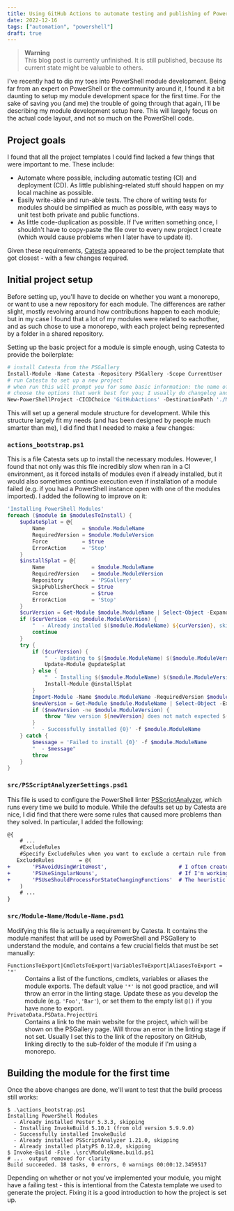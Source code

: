 ```yaml
---
title: Using GitHub Actions to automate testing and publishing of PowerShell modules
date: 2022-12-16
tags: ["automation", "powershell"]
draft: true
---
```


> **Warning**  
> This blog post is currently unfinished. It is still published, because its current state might be valuable to others.

I've recently had to dip my toes into PowerShell module development. Being far from an expert on PowerShell or the community around it, I found it a bit daunting to setup my module development space for the first time. For the sake of saving you (and me) the trouble of going through that again, I'll be describing my module development setup here. This will largely focus on the actual code layout, and not so much on the PowerShell code.

## Project goals

I found that all the project templates I could find lacked a few things that were important to me. These include:

- Automate where possible, including automatic testing (CI) and deployment (CD). As little publishing-related stuff should happen on my local machine as possible.
- Easily write-able and run-able tests. The chore of writing tests for modules should be simplified as much as possible, with easy ways to unit test both private and public functions.
- As little code-duplication as possible. If I've written something once, I shouldn't have to copy-paste the file over to every new project I create (which would cause problems when I later have to update it).

Given these requirements, [Catesta](https://github.com/techthoughts2/Catesta) appeared to be the project template that got closest - with a few changes required.

## Initial project setup

Before setting up, you'll have to decide on whether you want a monorepo, or want to use a new repository for each module. The differences are rather slight, mostly revolving around how contributions happen to each module; but in my case I found that a lot of my modules were related to eachother, and as such chose to use a monorepo, with each project being represented by a folder in a shared repository.

Setting up the basic project for a module is simple enough, using Catesta to provide the boilerplate:

```powershell
# install Catesta from the PSGallery
Install-Module -Name Catesta -Repository PSGallery -Scope CurrentUser
# run Catesta to set up a new project
# when run this will prompt you for some basic information: the name of the module, a description, etc.
# choose the options that work best for you; I usually do changelog and GitHub files, MIT license, OTBS coding style and platyPS for documentation
New-PowerShellProject -CICDChoice 'GitHubActions' -DestinationPath './Module-Name' # you can just use `-DestinationPath '.'` if you aren't doing the monorepo thing
```

This will set up a general module structure for development. While this structure largely fit my needs (and has been designed by people much smarter than me), I did find that I needed to make a few changes:

### `actions_bootstrap.ps1`

This is a file Catesta sets up to install the necessary modules. However, I found that not only was this file incredibly slow when ran in a CI environment, as it forced installs of modules even if already installed, but it would also sometimes continue execution even if installation of a module failed (e.g. if you had a PowerShell instance open with one of the modules imported). I added the following to improve on it:

```powershell
'Installing PowerShell Modules'
foreach ($module in $modulesToInstall) {
    $updateSplat = @{
        Name            = $module.ModuleName
        RequiredVersion = $module.ModuleVersion
        Force           = $true
        ErrorAction     = 'Stop'
    }
    $installSplat = @{
        Name               = $module.ModuleName
        RequiredVersion    = $module.ModuleVersion
        Repository         = 'PSGallery'
        SkipPublisherCheck = $true
        Force              = $true
        ErrorAction        = 'Stop'
    }
    $curVersion = Get-Module $module.ModuleName | Select-Object -ExpandProperty Version -Last 1
    if ($curVersion -eq $module.ModuleVersion) {
        "  - Already installed $($module.ModuleName) ${curVersion}, skipping"
        continue
    }
    try {
        if ($curVersion) {
            "  - Updating to $($module.ModuleName) $($module.ModuleVersion) (from old version ${curVersion})"
            Update-Module @updateSplat
        } else {
            "  - Installing $($module.ModuleName) $($module.ModuleVersion) (not previously installed)"
            Install-Module @installSplat
        }
        Import-Module -Name $module.ModuleName -RequiredVersion $module.ModuleVersion -ErrorAction Stop
        $newVersion = Get-Module $module.ModuleName | Select-Object -ExpandProperty Version -Last 1
        if ($newVersion -ne $module.ModuleVersion) {
            throw "New version ${newVersion} does not match expected $($module.ModuleVersion)"
        }
        '  - Successfully installed {0}' -f $module.ModuleName
    } catch {
        $message = 'Failed to install {0}' -f $module.ModuleName
        "  - $message"
        throw
    }
}
```

### `src/PSScriptAnalyzerSettings.psd1`

This file is used to configure the PowerShell linter [PSScriptAnalyzer](https://github.com/PowerShell/PSScriptAnalyzer), which runs every time we build to module. While the defaults set up by Catesta are nice, I did find that there were some rules that caused more problems than they solved. In particular, I added the following:

```diff
@{
    # ...
    #ExcludeRules
    #Specify ExcludeRules when you want to exclude a certain rule from the the default set of rules.
   ExcludeRules        = @(
+       'PSAvoidUsingWriteHost',                       # I often create modules that write user-facing information, instead of programmatic output
+       'PSUseSingularNouns',                          # If I'm working on functions that take lists of items, I want to use plural nouns
+       'PSUseShouldProcessForStateChangingFunctions'  # The heuristic for when to apply this rule is simply too poor, making it unusable
    )
    # ...
}
```

### `src/Module-Name/Module-Name.psd1`

Modifying this file is actually a requirement by Catesta. It contains the module manifest that will be used by PowerShell and PSGallery to understand the module, and contains a few crucial fields that must be set manually:

<dl>
<dt><code>FunctionsToExport|CmdletsToExport|VariablesToExport|AliasesToExport = '*'</code></dt>
<dd>Contains a list of the functions, cmdlets, variables or aliases the module exports. The default value <code>'*'</code> is not good practice, and will throw an error in the linting stage. Update these as you develop the module (e.g. <code>'Foo','Bar'</code>), or set them to the empty list <code>@()</code> if you have none to export.</dd>

<dt><code>PrivateData.PSData.ProjectUri</code></dt>
<dd>Contains a link to the main website for the project, which will be shown on the PSGallery page. Will throw an error in the linting stage if not set. Usually I set this to the link of the repository on GitHub, linking directly to the sub-folder of the module if I'm using a monorepo.</dd>
</dl>

## Building the module for the first time

Once the above changes are done, we'll want to test that the build process still works:

```shell
$ .\actions_bootstrap.ps1
Installing PowerShell Modules
  - Already installed Pester 5.3.3, skipping
  - Installing InvokeBuild 5.10.1 (from old version 5.9.9.0)
  - Successfully installed InvokeBuild
  - Already installed PSScriptAnalyzer 1.21.0, skipping
  - Already installed platyPS 0.12.0, skipping
$ Invoke-Build -File .\src\ModuleName.build.ps1
# ...  output removed for clarity
Build succeeded. 18 tasks, 0 errors, 0 warnings 00:00:12.3459517
```

Depending on whether or not you've implemented your module, you might have a failing test - this is intentional from the Catesta template we used to generate the project. Fixing it is a good introduction to how the project is set up.
